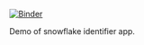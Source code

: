 [![Binder](https://mybinder.org/badge_logo.svg)](https://mybinder.org/v2/gh/sthorn/snowflake-app/HEAD?urlpath=viola%2Frender%2Fwebapp.ipynb)

Demo of snowflake identifier app.
